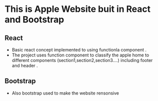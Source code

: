 # This is Apple Website buit in React and Bootstrap
## React
+ Basic react concept implemented to using functionla component .
+ The project uses function component to classify the apple home to different components (section1,section2,section3....) including footer and header .

## Bootstrap
+ Also bootstrap used to make the website rensonsive 




